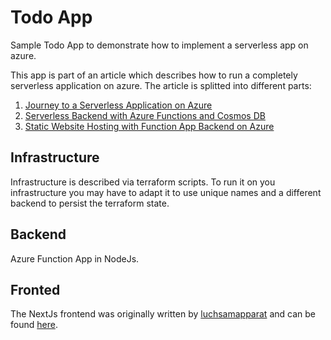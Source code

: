 # Todo App
Sample Todo App to demonstrate how to implement a serverless app on azure.

This app is part of an article which describes how to run a completely serverless application on azure. 
The article is splitted into different parts:
1. [Journey to a Serverless Application on Azure](https://medium.com/@leon.fausten)
1. [Serverless Backend with Azure Functions and Cosmos DB](https://medium.com/@leon.fausten)
1. [Static Website Hosting with Function App Backend on Azure](https://medium.com/@leon.fausten)

## Infrastructure 
Infrastructure is described via terraform scripts. 
To run it on you infrastructure you may have to adapt it to use unique names and a different backend to persist the terraform state.

## Backend
Azure Function App in NodeJs.

## Fronted
The NextJs frontend was originally written by [luchsamapparat](https://github.com/luchsamapparat) and can be found [here](https://github.com/luchsamapparat/todo-app).
